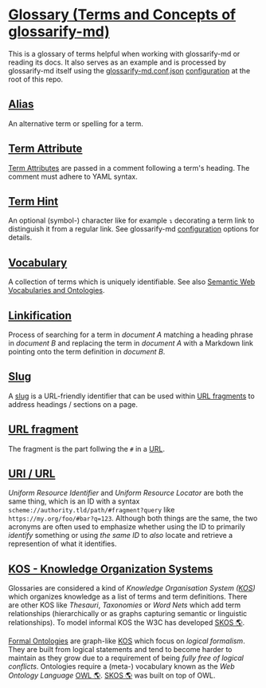 # [Glossary (Terms and Concepts of glossarify-md)](#glossary-terms-and-concepts-of-glossarify-md)

This is a glossary of terms helpful when working with glossarify-md or reading its docs. It also serves as an example and is processed by glossarify-md itself using the [glossarify-md.conf.json][1] [configuration][2] at the root of this repo.

## [Alias](#alias)

An alternative term or spelling for a term.

<!--
## Term

Terms are headings in a markdown file which has been configured to be a *glossary file*.
-->

## [Term Attribute](#term-attribute)

<!-- aliases: term attributes, term-attribute -->

[Term Attributes][3] are passed in a comment following a term's heading. The comment must adhere to YAML syntax.

## [Term Hint](#term-hint)

<!-- aliases: term hint, term-hint -->

An optional (symbol-) character like for example `↴` decorating a term link to distinguish it from a regular link.
See glossarify-md [configuration][2] options for details.

## [Vocabulary](#vocabulary)

<!-- aliases: vocabularies, Formal Ontologies -->

[vocabularies]: https://www.w3.org/standards/semanticweb/ontology

A collection of terms which is uniquely identifiable. See also [Semantic Web Vocabularies and Ontologies][vocabularies].

## [Linkification](#linkification)

Process of searching for a term in *document A* matching a heading phrase in
*document B* and replacing the term in *document A* with a Markdown link pointing
onto the term definition in *document B*.

## [Slug](#slug)

<!-- aliases: slug, slugs -->

A [slug][4] is a URL-friendly identifier that can be used within [URL fragments][5] to address headings / sections on a page.

## [URL fragment](#url-fragment)

<!-- aliases: URL fragments -->

The fragment is the part follwing the `#` in a [URL][6].

## [URI / URL](#uri--url)

<!-- aliases: URI, URL -->

*Uniform Resource Identifier* and *Uniform Resource Locator* are both the same thing, which is an ID with a syntax `scheme://authority.tld/path/#fragment?query` like `https://my.org/foo/#bar?q=123`. Although both things are the same, the two acronyms are often used to emphasize whether using the ID to primarily *identify* something or using *the same ID* to *also* locate and retrieve a represention of what it identifies.

## [KOS - Knowledge Organization Systems](#kos---knowledge-organization-systems)

<!-- aliases: KOS, Knowledge Organization System -->

Glossaries are considered a kind of *Knowledge Organisation System ([KOS][7])* which organizes knowledge as a list of terms and term definitions. There are other KOS like *Thesauri*, *Taxonomies* or *Word Nets* which add term relationships (hierarchically or as graphs capturing semantic or linguistic relationships). To model informal KOS the W3C has developed [SKOS 🌎][8].

[Formal Ontologies][9] are graph-like [KOS][7] which focus on *logical formalism*. They are built from logical statements and tend to become harder to maintain as they grow due to a requirement of being *fully free of logical conflicts*. Ontologies require a (meta-) vocabulary known as the *Web Ontology Language* [OWL 🌎][10]. [SKOS 🌎][8] was built on top of OWL.

[1]: ../glossarify-md.conf.json

[2]: https://github.com/about-code/glossarify-md/blob/master/conf/README.md

[3]: https://github.com/about-code/glossarify-md/blob/master/doc/glossary.md#term-attribute "Term Attributes are passed in a comment following a term's heading."

[4]: https://github.com/about-code/glossarify-md/blob/master/doc/glossary.md#slug "A slug is a URL-friendly identifier that can be used within URL fragments to address headings / sections on a page."

[5]: https://github.com/about-code/glossarify-md/blob/master/doc/glossary.md#url-fragment "The fragment is the part follwing the # in a URL."

[6]: https://github.com/about-code/glossarify-md/blob/master/doc/glossary.md#uri--url "Uniform Resource Identifier and Uniform Resource Locator are both the same thing, which is an ID with a syntax scheme://authority.tld/path/#fragment?query like https://my.org/foo/#bar?q=123."

[7]: https://github.com/about-code/glossarify-md/blob/master/doc/glossary.md#kos---knowledge-organization-systems "Glossaries are considered a kind of Knowledge Organisation System (KOS) which organizes knowledge as a list of terms and term definitions."

[8]: http://w3.org/skos/ "With the Simple Knowledge Organization System (SKOS) the World Wide Web Consortium (W3C) has standardized a (meta-)vocabulary which is suited and intended for modeling Simple Knowledge Organization Systems such as Glossaries, Thesauri, Taxonomies or Word Nets."

[9]: https://github.com/about-code/glossarify-md/blob/master/doc/glossary.md#vocabulary "A collection of terms which is uniquely identifiable."

[10]: https://www.w3.org/TR/2012/REC-owl2-overview-20121211/ "Web Ontology Language."

